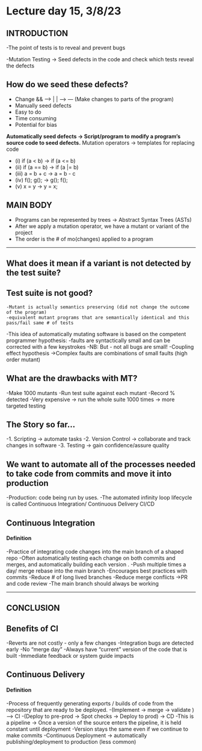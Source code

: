 # Lecture day 15,  3/8/23


## INTRODUCTION
-The point of tests is to reveal and prevent bugs


-Mutation Testing → Seed defects in the code and check which tests reveal the defects

## How do we seed these defects?
- Change && —> | | —> —		(Make changes to parts of the program)
- Manually seed defects
- Easy to do
- Time consuming
- Potential for bias

**Automatically seed defects → Script/program to modify a program’s source code to seed defects.** 
Mutation operators → templates for replacing code

* (i) if (a < b) → if (a <= b)
* (ii) if (a == b) → if (a |= b)
* (iii) a = b + c → a = b - c
* (iv) f(); g(); → g(); f();
* (v) x = y  → y = x;

## MAIN BODY

- Programs can be represented by trees → Abstract Syntax Trees (ASTs)
- After we apply a mutation operator, we have a mutant or variant of the project
- The order is the # of mo(changes) applied to a program

----
## What does it mean if a variant is not detected by the test suite?

   ## **Test suite is not good?**
    -Mutant is actually semantics preserving (did not change the outcome of the program) 
    -equivalent mutant programs that are semantically identical and this pass/fail same # of tests
-This idea of automatically mutating software is based on the competent programmer hypothesis: 
    -faults are syntactically small and can be corrected with a few keystrokes
-NB: But - not all bugs are small!
-Coupling effect hypothesis →Complex faults are combinations of small faults (high order mutant)

## What are the drawbacks with  MT?

-Make 1000 mutants
-Run test suite against each mutant
-Record % detected
-Very expensive → run the whole suite 1000 times → more targeted testing

## The Story so far…
-1.	Scripting → automate tasks
-2.	Version Control → collaborate and track changes in software
-3.	Testing → gain confidence/assure quality

## We want to automate all of the processes needed to take code from commits and move it into production
-Production: code being run by uses.
-The automated infinity loop lifecycle is called Continuous Integration/ Continuous Delivery CI/CD

## **Continuous Integration**
#### Definition
-Practice of integrating code changes into the main branch of a shaped repo
-Often automatically testing each change on both commits and merges, 
and automatically building each version .
-Push multiple times a day/ merge rebase into the main branch
-Encourages best practices with commits
-Reduce # of long lived branches 
-Reduce merge  conflicts     →PR and code review
-The main branch should always be working

---

## CONCLUSION

## **Benefits of CI**

-Reverts are not costly - only a few changes 
-Integration bugs are detected early
-No “merge day”
-Always have “current” version of the code that is built
-Immediate feedback or system guide impacts


## **Continuous Delivery**
#### Definition
-Process of frequently generating exports / builds of code from the repository that are ready to be deployed.
-(Implement → merge → validate )  —>  CI
-(Deploy to pre-prod → Spot checks → Deploy to prod) → CD
-This is a pipeline → Once a version of the source enters the pipeline, it is held constant until deployment
-Version stays the same even if we continue to make commits
-Continuous Deployment → automatically publishing/deployment to production (less common)

